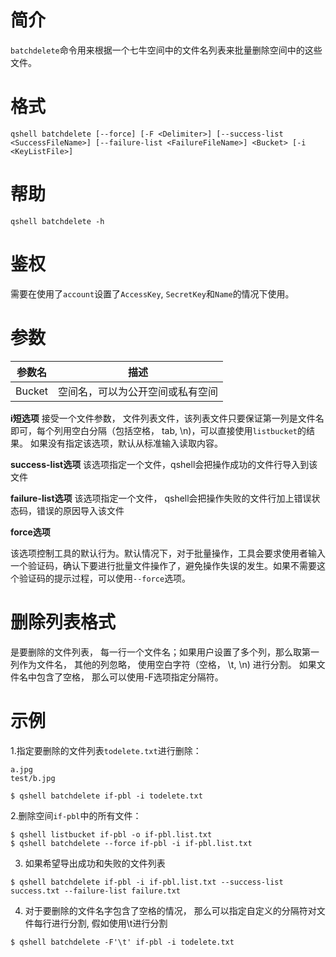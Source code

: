 # 简介

`batchdelete`命令用来根据一个七牛空间中的文件名列表来批量删除空间中的这些文件。

# 格式

```
qshell batchdelete [--force] [-F <Delimiter>] [--success-list <SuccessFileName>] [--failure-list <FailureFileName>] <Bucket> [-i <KeyListFile>]
```

# 帮助
```
qshell batchdelete -h
```

# 鉴权

需要在使用了`account`设置了`AccessKey`, `SecretKey`和`Name`的情况下使用。

# 参数

|参数名|描述|
|---------|-----------|
|Bucket|空间名，可以为公开空间或私有空间|

**i短选项**
接受一个文件参数， 文件列表文件，该列表文件只要保证第一列是文件名即可，每个列用空白分隔（包括空格， tab, \n)，可以直接使用`listbucket`的结果。 如果没有指定该选项，默认从标准输入读取内容。

**success-list选项**
该选项指定一个文件，qshell会把操作成功的文件行导入到该文件

**failure-list选项**
该选项指定一个文件， qshell会把操作失败的文件行加上错误状态码，错误的原因导入该文件

**force选项**

该选项控制工具的默认行为。默认情况下，对于批量操作，工具会要求使用者输入一个验证码，确认下要进行批量文件操作了，避免操作失误的发生。如果不需要这个验证码的提示过程，可以使用`--force`选项。

# 删除列表格式
<KeyListFile> 是要删除的文件列表， 每一行一个文件名；如果用户设置了多个列，那么取第一列作为文件名， 其他的列忽略， 使用空白字符（空格， \t, \n) 进行分割。
如果文件名中包含了空格， 那么可以使用-F选项指定分隔符。

# 示例

1.指定要删除的文件列表`todelete.txt`进行删除：

```
a.jpg
test/b.jpg
```

```
$ qshell batchdelete if-pbl -i todelete.txt
```

2.删除空间`if-pbl`中的所有文件：

```
$ qshell listbucket if-pbl -o if-pbl.list.txt
$ qshell batchdelete --force if-pbl -i if-pbl.list.txt
```

3. 如果希望导出成功和失败的文件列表

```
$ qshell batchdelete if-pbl -i if-pbl.list.txt --success-list success.txt --failure-list failure.txt
```

4. 对于要删除的文件名字包含了空格的情况， 那么可以指定自定义的分隔符对文件每行进行分割, 假如使用\t进行分割

```
$ qshell batchdelete -F'\t' if-pbl -i todelete.txt
```
